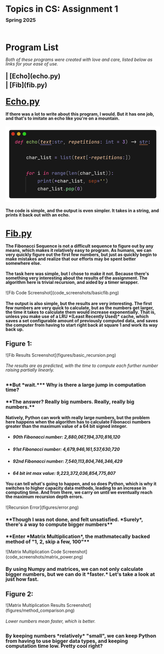 <h1 style="line-height: 90%;">Topics in CS: Assignment 1 </h1>
<h3 style="line-height: 10%;"> Spring 2025 </h3>
<br>
<h1 style="line-height: 100%;"> Program List </h1>
<h6 style="line-height: 100%;"> Both of these programs were created with love and care, listed below as links for your ease of use. </h6>

<h2 style="line-height: 0%;">| [Echo](echo.py) </h2>
<h2 style="line-height: 0%;">| [Fib](fib.py)

<br>

[<h1 style="line-height: 100%;"> Echo.py </h1>](echo.py)
<h4 style="line-height: 100%;">If there was a lot to write about this program, I would. But it has one job, and that's to imitate an echo like you're on a mountain.</h4>

![Echo Code Screenshot](code_screenshots/echo.png)
<h4 style="line-height: 100%;">The code is simple, and the output is even simpler. It takes in a string, and prints it back out with an echo. </h4>

[<h1 style="line-height: 100%;"> Fib.py </h1>](fib.py)
<h4 style="line-height: 100%;">The Fibonacci Sequence is not a difficult sequence to figure out by any means, which makes it relatively easy to program. As humans, we can very quickly figure out the first few numbers, but just as quickly begin to make mistakes and realize that our efforts may be spent better somewhere else.</h4>
<h4 style="line-height: 100%;">The task here was simple, but I chose to make it not. Because there's something very interesting about the results of the assignment. The algorithm here is trivial recursion, and aided by a timer wrapper.</h4>
![Fib Code Screenshot](code_screenshots/basicfib.png)
<h4 style="line-height: 100%;">The output is also simple, but the results are very interesting. The first few numbers are very quick to calculate, but as the numbers get larger, the time it takes to calculate them would increase exponentially. That is, unless you make use of a LRU *(Least Recently Used)* cache, which saves a set configurable amount of previously computed data, and saves the computer from having to start right back at square 1 and work its way back up.</h4>
<h2 style="line-height: 100%;">Figure 1:</h3>
![Fib Results Screenshot](figures/basic_recursion.png)
<h6 style="line-height: 100%;">The results are as predicted, with the time to compute each further number raising partially linearly.</h4>

<h3 style="line-height: 100%;">**But *wait.*** Why is there a large jump in computation time?</h3>
<h3 style="line-height: 100%;">**The answer? Really big numbers. Really, really big numbers.**</h3>

<h4 style="line-height: 100%;">Natively, Python can work with really large numbers, but the problem here happens when the algorithm has to calculate Fibonacci numbers greater than the maximum value of a 64 bit signed integer. </h4>

* <h5 style="line-height: 100%;">90th Fibonacci number: 2,880,067,194,370,816,120</h5>
* <h5 style="line-height: 100%;">91st Fibonacci number: 4,679,946,161,537,630,720</h5>
* <h5 style="line-height: 100%;">92nd Fibonacci number: 7,540,113,804,746,346,429</h5>
* ***<h4 style="line-height: 100%;">64 bit int max value: 9,223,372,036,854,775,807</h4>***

<h4 style="line-height: 100%;">You can tell what's going to happen, and so does Python, which is why it switches to higher capacity data methods, leading to an increase in computing time. And from there, we carry on until we eventually reach the maximum recursion depth errors. </h4>
![Recursion Error](figures/error.png)

<h3 style="line-height: 100%;">**Though I was not done, and felt unsatisfied. *Surely*, there's a way to compute bigger numbers**</h3>
<h3 style="line-height: 100%;">**Enter *Matrix Multiplication*, the mathmatecally backed method of "1, 2, skip a few, 100"**</h3>
![Matrix Multiplication Code Screenshot](code_screenshots/matrix_power.png)
<h3 style="line-height: 100%;">By using Numpy and matrices, we can not only calculate bigger numbers, but we can do it *faster.* Let's take a look at just how fast.</h3>
<h2 style="line-height: 100%;">Figure 2:</h2>
![Matrix Multiplication Results Screenshot](figures/method_comparison.png)
<h6 style="line-height: 100%;">Lower numbers mean faster, which is better.</h4>
<h3 style="line-height: 100%;">By keeping numbers *relatively* "small", we can keep Python from having to use bigger data types, and keeping computation time low. Pretty cool right?</h3>